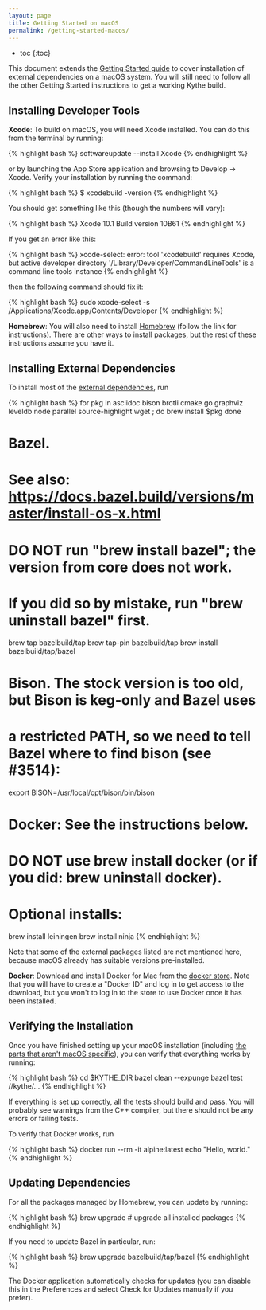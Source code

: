 ```yaml
---
layout: page
title: Getting Started on macOS
permalink: /getting-started-macos/
---
```


* toc
{:toc}

This document extends the
[Getting Started guide]({{site.baseuri}}/getting-started) to cover
installation of external dependencies on a macOS system. You will still need to
follow all the other Getting Started instructions to get a working Kythe build.


## Installing Developer Tools

**Xcode**: To build on macOS, you will need Xcode installed. You can do this
from the terminal by running:

{% highlight bash %}
softwareupdate --install Xcode
{% endhighlight %}

or by launching the App Store application and browsing to Develop → Xcode.
Verify your installation by running the command:

{% highlight bash %}
$ xcodebuild -version
{% endhighlight %}

You should get something like this (though the numbers will vary):

{% highlight bash %}
Xcode 10.1
Build version 10B61
{% endhighlight %}

If you get an error like this:

{% highlight bash %}
xcode-select: error: tool 'xcodebuild' requires Xcode, but active developer directory '/Library/Developer/CommandLineTools' is a command line tools instance
{% endhighlight %}

then the following command should fix it:

{% highlight bash %}
sudo xcode-select -s /Applications/Xcode.app/Contents/Developer
{% endhighlight %}


**Homebrew**: You will also need to install [Homebrew](https://brew.sh) (follow
the link for instructions).  There are other ways to install packages, but the
rest of these instructions assume you have it.


## Installing External Dependencies

To install most of the [external dependencies][ext], run

{% highlight bash %}
for pkg in asciidoc bison brotli cmake go graphviz leveldb node parallel source-highlight wget ; do
   brew install $pkg
done

# Bazel.
# See also:  https://docs.bazel.build/versions/master/install-os-x.html
#
# DO NOT run "brew install bazel"; the version from core does not work.
# If you did so by mistake, run "brew uninstall bazel" first.
brew tap bazelbuild/tap
brew tap-pin bazelbuild/tap
brew install bazelbuild/tap/bazel

# Bison. The stock version is too old, but Bison is keg-only and Bazel uses
# a restricted PATH, so we need to tell Bazel where to find bison (see #3514):
export BISON=/usr/local/opt/bison/bin/bison

# Docker: See the instructions below.
# DO NOT use brew install docker (or if you did: brew uninstall docker).

# Optional installs:
brew install leiningen
brew install ninja
{% endhighlight %}

Note that some of the external packages listed are not mentioned here, because
macOS already has suitable versions pre-installed.

**Docker**: Download and install Docker for Mac from the [docker store][dock].
Note that you will have to create a "Docker ID" and log in to get access to the
download, but you won't to log in to the store to use Docker once it has been
installed.


## Verifying the Installation

Once you have finished setting up your macOS installation (including
[the parts that aren't macOS specific]({{site.baseuri}}/getting-started)),
you can verify that everything works by running:

{% highlight bash %}
cd $KYTHE_DIR
bazel clean --expunge
bazel test //kythe/...
{% endhighlight %}

If everything is set up correctly, all the tests should build and pass.  You
will probably see warnings from the C++ compiler, but there should not be any
errors or failing tests.

To verify that Docker works, run

{% highlight bash %}
docker run --rm -it alpine:latest echo "Hello, world."
{% endhighlight %}


## Updating Dependencies

For all the packages managed by Homebrew, you can update by running:

{% highlight bash %}
brew upgrade  # upgrade all installed packages
{% endhighlight %}

If you need to update Bazel in particular, run:

{% highlight bash %}
brew upgrade bazelbuild/tap/bazel
{% endhighlight %}

The Docker application automatically checks for updates (you can disable this
in the Preferences and select Check for Updates manually if you prefer).

[ext]: {{site.baseuri}}/getting-started#external-dependencies
[dock]: https://store.docker.com/editions/community/docker-ce-desktop-mac
